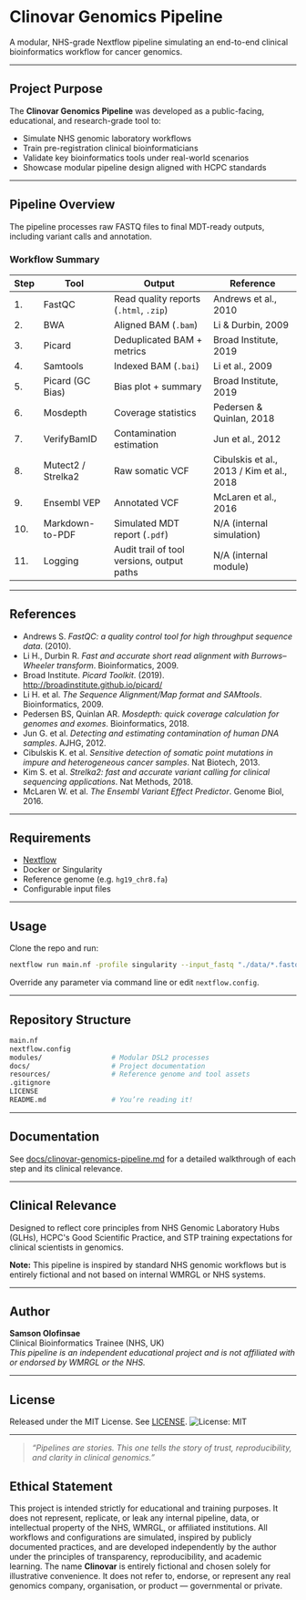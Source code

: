 # Clinovar Genomics Pipeline

A modular, NHS-grade Nextflow pipeline simulating an end-to-end clinical bioinformatics workflow for cancer genomics.

---

## Project Purpose

The **Clinovar Genomics Pipeline** was developed as a public-facing, educational, and research-grade tool to:

- Simulate NHS genomic laboratory workflows
- Train pre-registration clinical bioinformaticians
- Validate key bioinformatics tools under real-world scenarios
- Showcase modular pipeline design aligned with HCPC standards

---

## Pipeline Overview

The pipeline processes raw FASTQ files to final MDT-ready outputs, including variant calls and annotation.

### Workflow Summary

| Step | Tool               | Output                                      | Reference |
|------|--------------------|---------------------------------------------|-----------|
| 1.   | FastQC             | Read quality reports (`.html`, `.zip`)      | Andrews et al., 2010 |
| 2.   | BWA                | Aligned BAM (`.bam`)                        | Li & Durbin, 2009 |
| 3.   | Picard             | Deduplicated BAM + metrics                  | Broad Institute, 2019 |
| 4.   | Samtools           | Indexed BAM (`.bai`)                        | Li et al., 2009 |
| 5.   | Picard (GC Bias)   | Bias plot + summary                         | Broad Institute, 2019 |
| 6.   | Mosdepth           | Coverage statistics                         | Pedersen & Quinlan, 2018 |
| 7.   | VerifyBamID        | Contamination estimation                    | Jun et al., 2012 |
| 8.   | Mutect2 / Strelka2 | Raw somatic VCF                            | Cibulskis et al., 2013 / Kim et al., 2018 |
| 9.   | Ensembl VEP        | Annotated VCF                               | McLaren et al., 2016 |
| 10.  | Markdown-to-PDF    | Simulated MDT report (`.pdf`)               | N/A (internal simulation) |
| 11.  | Logging            | Audit trail of tool versions, output paths  | N/A (internal module) |

---

## References

- Andrews S. *FastQC: a quality control tool for high throughput sequence data*. (2010).
- Li H., Durbin R. *Fast and accurate short read alignment with Burrows–Wheeler transform*. Bioinformatics, 2009.
- Broad Institute. *Picard Toolkit*. (2019). http://broadinstitute.github.io/picard/
- Li H. et al. *The Sequence Alignment/Map format and SAMtools*. Bioinformatics, 2009.
- Pedersen BS, Quinlan AR. *Mosdepth: quick coverage calculation for genomes and exomes*. Bioinformatics, 2018.
- Jun G. et al. *Detecting and estimating contamination of human DNA samples*. AJHG, 2012.
- Cibulskis K. et al. *Sensitive detection of somatic point mutations in impure and heterogeneous cancer samples*. Nat Biotech, 2013.
- Kim S. et al. *Strelka2: fast and accurate variant calling for clinical sequencing applications*. Nat Methods, 2018.
- McLaren W. et al. *The Ensembl Variant Effect Predictor*. Genome Biol, 2016.

---

## Requirements

- [Nextflow](https://www.nextflow.io/)
- Docker or Singularity
- Reference genome (e.g. `hg19_chr8.fa`)
- Configurable input files

---

## Usage

Clone the repo and run:
```bash
nextflow run main.nf -profile singularity --input_fastq "./data/*.fastq.gz" --reference "./resources/genomes/hg19_chr8.fa"
```

Override any parameter via command line or edit `nextflow.config`.

---

## Repository Structure

```bash
main.nf
nextflow.config
modules/                 # Modular DSL2 processes
docs/                    # Project documentation
resources/               # Reference genome and tool assets
.gitignore
LICENSE
README.md                # You’re reading it!
```

---

## Documentation

See [docs/clinovar-genomics-pipeline.md](./docs/clinovar-genomics-pipeline.md) for a detailed walkthrough of each step and its clinical relevance.

---

## Clinical Relevance

Designed to reflect core principles from NHS Genomic Laboratory Hubs (GLHs), HCPC's Good Scientific Practice, and STP training expectations for clinical scientists in genomics.

**Note:** This pipeline is inspired by standard NHS genomic workflows but is entirely fictional and not based on internal WMRGL or NHS systems.

---

## Author

**Samson Olofinsae**  
Clinical Bioinformatics Trainee (NHS, UK)  
*This pipeline is an independent educational project and is not affiliated with or endorsed by WMRGL or the NHS.*

---

## License

Released under the MIT License. See [LICENSE](./LICENSE).
![License: MIT](https://img.shields.io/badge/License-MIT-yellow.svg)

---

> *“Pipelines are stories. This one tells the story of trust, reproducibility, and clarity in clinical genomics.”*



## Ethical Statement
This project is intended strictly for educational and training purposes. It does not represent, replicate, or leak any internal pipeline, data, or intellectual property of the NHS, WMRGL, or affiliated institutions. All workflows and configurations are simulated, inspired by publicly documented practices, and are developed independently by the author under the principles of transparency, reproducibility, and academic learning.
The name **Clinovar** is entirely fictional and chosen solely for illustrative convenience. It does not refer to, endorse, or represent any real genomics company, organisation, or product — governmental or private.
